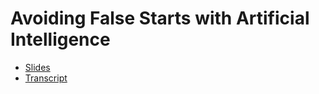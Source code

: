 # Avoiding False Starts with Artificial Intelligence

- [Slides](https://info.sep.com/avoid-false-starts)
- [Transcript](ai-false-starts-transcript.txt)
